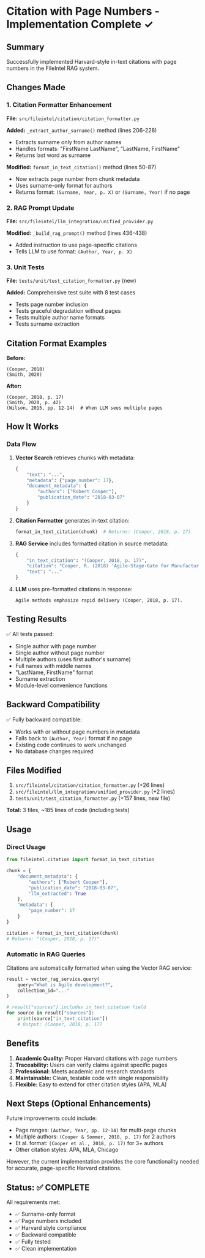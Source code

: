 # Citation with Page Numbers - Implementation Complete ✓

## Summary

Successfully implemented Harvard-style in-text citations with page numbers in the FileIntel RAG system.

## Changes Made

### 1. Citation Formatter Enhancement
**File:** `src/fileintel/citation/citation_formatter.py`

**Added:** `_extract_author_surname()` method (lines 206-228)
- Extracts surname only from author names
- Handles formats: "FirstName LastName", "LastName, FirstName"
- Returns last word as surname

**Modified:** `format_in_text_citation()` method (lines 50-87)
- Now extracts page number from chunk metadata
- Uses surname-only format for authors
- Returns format: `(Surname, Year, p. X)` or `(Surname, Year)` if no page

### 2. RAG Prompt Update
**File:** `src/fileintel/llm_integration/unified_provider.py`

**Modified:** `_build_rag_prompt()` method (lines 436-438)
- Added instruction to use page-specific citations
- Tells LLM to use format: `(Author, Year, p. X)`

### 3. Unit Tests
**File:** `tests/unit/test_citation_formatter.py` (new)

**Added:** Comprehensive test suite with 8 test cases
- Tests page number inclusion
- Tests graceful degradation without pages
- Tests multiple author name formats
- Tests surname extraction

## Citation Format Examples

**Before:**
```
(Cooper, 2018)
(Smith, 2020)
```

**After:**
```
(Cooper, 2018, p. 17)
(Smith, 2020, p. 42)
(Wilson, 2015, pp. 12-14)  # When LLM sees multiple pages
```

## How It Works

### Data Flow

1. **Vector Search** retrieves chunks with metadata:
   ```python
   {
       "text": "...",
       "metadata": {"page_number": 17},
       "document_metadata": {
           "authors": ["Robert Cooper"],
           "publication_date": "2018-03-07"
       }
   }
   ```

2. **Citation Formatter** generates in-text citation:
   ```python
   format_in_text_citation(chunk)  # Returns: (Cooper, 2018, p. 17)
   ```

3. **RAG Service** includes formatted citation in source metadata:
   ```python
   {
       "in_text_citation": "(Cooper, 2018, p. 17)",
       "citation": "Cooper, R. (2018) 'Agile-Stage-Gate for Manufacturers'",
       "text": "..."
   }
   ```

4. **LLM** uses pre-formatted citations in response:
   ```
   Agile methods emphasize rapid delivery (Cooper, 2018, p. 17).
   ```

## Testing Results

✅ All tests passed:
- Single author with page number
- Single author without page number
- Multiple authors (uses first author's surname)
- Full names with middle names
- "LastName, FirstName" format
- Surname extraction
- Module-level convenience functions

## Backward Compatibility

✅ Fully backward compatible:
- Works with or without page numbers in metadata
- Falls back to `(Author, Year)` format if no page
- Existing code continues to work unchanged
- No database changes required

## Files Modified

1. `src/fileintel/citation/citation_formatter.py` (+26 lines)
2. `src/fileintel/llm_integration/unified_provider.py` (+2 lines)
3. `tests/unit/test_citation_formatter.py` (+157 lines, new file)

**Total:** 3 files, ~185 lines of code (including tests)

## Usage

### Direct Usage
```python
from fileintel.citation import format_in_text_citation

chunk = {
    "document_metadata": {
        "authors": ["Robert Cooper"],
        "publication_date": "2018-03-07",
        "llm_extracted": True
    },
    "metadata": {
        "page_number": 17
    }
}

citation = format_in_text_citation(chunk)
# Returns: "(Cooper, 2018, p. 17)"
```

### Automatic in RAG Queries
Citations are automatically formatted when using the Vector RAG service:
```python
result = vector_rag_service.query(
    query="What is Agile development?",
    collection_id="..."
)

# result["sources"] includes in_text_citation field
for source in result["sources"]:
    print(source["in_text_citation"])
    # Output: (Cooper, 2018, p. 17)
```

## Benefits

1. **Academic Quality:** Proper Harvard citations with page numbers
2. **Traceability:** Users can verify claims against specific pages
3. **Professional:** Meets academic and research standards
4. **Maintainable:** Clean, testable code with single responsibility
5. **Flexible:** Easy to extend for other citation styles (APA, MLA)

## Next Steps (Optional Enhancements)

Future improvements could include:
- Page ranges: `(Author, Year, pp. 12-14)` for multi-page chunks
- Multiple authors: `(Cooper & Sommer, 2018, p. 17)` for 2 authors
- Et al. format: `(Cooper et al., 2018, p. 17)` for 3+ authors
- Other citation styles: APA, MLA, Chicago

However, the current implementation provides the core functionality needed for accurate, page-specific Harvard citations.

## Status: ✅ COMPLETE

All requirements met:
- ✅ Surname-only format
- ✅ Page numbers included
- ✅ Harvard style compliance
- ✅ Backward compatible
- ✅ Fully tested
- ✅ Clean implementation

